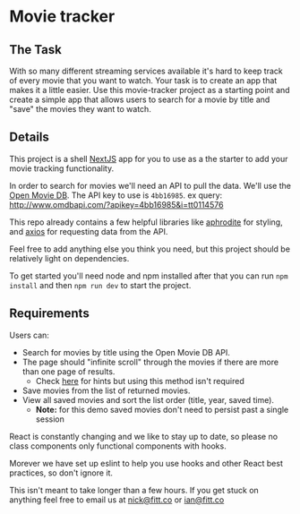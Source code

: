 # Movie tracker

## The Task

With so many different streaming services available it's hard to keep track of every movie that you want to watch. Your task is to create an app that makes it a little easier. Use this movie-tracker project as a starting point and create a simple app that allows users to search for a movie by title and "save" the movies they want to watch.

## Details

This project is a shell [NextJS](https://nextjs.org/) app for you to use as a the starter to add your movie tracking functionality.

In order to search for movies we'll need an API to pull the data. We'll use the [Open Movie DB](http://www.omdbapi.com/). The API key to use is `4bb16985`. ex query: http://www.omdbapi.com/?apikey=4bb16985&i=tt0114576

This repo already contains a few helpful libraries like [aphrodite](https://github.com/Khan/aphrodite) for styling, and [axios](https://github.com/axios/axios) for requesting data from the API.

Feel free to add anything else you think you need, but this project should be relatively light on dependencies.

To get started you'll need node and npm installed after that you can run `npm install` and then `npm run dev` to start the project.

## Requirements

Users can:
* Search for movies by title using the Open Movie DB API.
* The page should "infinite scroll" through the movies if there are more than one page of results.
  * Check [here](https://github.com/thebuilder/react-intersection-observer) for hints but using this method isn't required
* Save movies from the list of returned movies.
* View all saved movies and sort the list order (title, year, saved time).
	* **Note:** for this demo saved movies don't need to persist past a single session

React is constantly changing and we like to stay up to date, so please no class components only functional components with hooks.

Morever we have set up eslint to help you use hooks and other React best practices, so don't ignore it.

This isn't meant to take longer than a few hours. If you get stuck on anything feel free to email us at nick@fitt.co or ian@fitt.co
